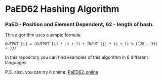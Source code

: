 # PaED62 Hashing Algorithm

### PaED - Position and Element Dependent, 62 - length of hash.

This algorithm uses a simple formula:

`OUTPUT [i] = (OUTPUT [i] * (i + 1) + INPUT [j] * (j + 1) % (126 - 33) + 33)`

In this repository you can find examples of this algorithm in 6 different languages.

P.S. also, you can try it online: [PaED62_online](http://188.187.188.37:82)
